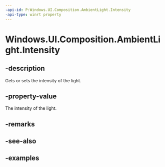 ```yaml
---
-api-id: P:Windows.UI.Composition.AmbientLight.Intensity
-api-type: winrt property
---
```


<!-- Property syntax.
public float Intensity { get;  set; }
-->

# Windows.UI.Composition.AmbientLight.Intensity

## -description

Gets or sets the intensity of the light.



## -property-value

The intensity of the light.

## -remarks

## -see-also

## -examples

